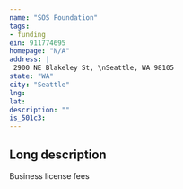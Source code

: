```yaml
---
name: "SOS Foundation"
tags:
- funding
ein: 911774695
homepage: "N/A"
address: |
 2900 NE Blakeley St, \nSeattle, WA 98105
state: "WA"
city: "Seattle"
lng: 
lat: 
description: ""
is_501c3: 
---
```


## Long description

Business license fees
